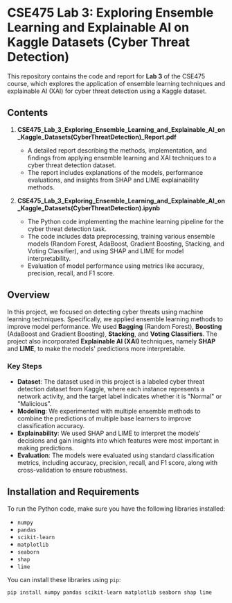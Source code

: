 # CSE475 Lab 3: Exploring Ensemble Learning and Explainable AI on Kaggle Datasets (Cyber Threat Detection)

This repository contains the code and report for **Lab 3** of the CSE475 course, which explores the application of ensemble learning techniques and explainable AI (XAI) for cyber threat detection using a Kaggle dataset.

## Contents

1. **CSE475_Lab_3_Exploring_Ensemble_Learning_and_Explainable_AI_on_Kaggle_Datasets(CyberThreatDetection)_Report.pdf**
    - A detailed report describing the methods, implementation, and findings from applying ensemble learning and XAI techniques to a cyber threat detection dataset.
    - The report includes explanations of the models, performance evaluations, and insights from SHAP and LIME explainability methods.
  
2. **CSE475_Lab_3_Exploring_Ensemble_Learning_and_Explainable_AI_on_Kaggle_Datasets(CyberThreatDetection).ipynb**
    - The Python code implementing the machine learning pipeline for the cyber threat detection task.
    - The code includes data preprocessing, training various ensemble models (Random Forest, AdaBoost, Gradient Boosting, Stacking, and Voting Classifier), and using SHAP and LIME for model interpretability.
    - Evaluation of model performance using metrics like accuracy, precision, recall, and F1 score.

## Overview

In this project, we focused on detecting cyber threats using machine learning techniques. Specifically, we applied ensemble learning methods to improve model performance. We used **Bagging** (Random Forest), **Boosting** (AdaBoost and Gradient Boosting), **Stacking**, and **Voting Classifiers**. The project also incorporated **Explainable AI (XAI)** techniques, namely **SHAP** and **LIME**, to make the models' predictions more interpretable.

### Key Steps
- **Dataset**: The dataset used in this project is a labeled cyber threat detection dataset from Kaggle, where each instance represents a network activity, and the target label indicates whether it is "Normal" or "Malicious".
- **Modeling**: We experimented with multiple ensemble methods to combine the predictions of multiple base learners to improve classification accuracy.
- **Explainability**: We used SHAP and LIME to interpret the models' decisions and gain insights into which features were most important in making predictions.
- **Evaluation**: The models were evaluated using standard classification metrics, including accuracy, precision, recall, and F1 score, along with cross-validation to ensure robustness.

## Installation and Requirements

To run the Python code, make sure you have the following libraries installed:

- `numpy`
- `pandas`
- `scikit-learn`
- `matplotlib`
- `seaborn`
- `shap`
- `lime`

You can install these libraries using `pip`:

```bash
pip install numpy pandas scikit-learn matplotlib seaborn shap lime

